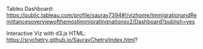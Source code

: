 Tableu Dashboard: 
https://public.tableau.com/profile/saurav7394#!/vizhome/ImmigrationandRemittancesoverviewofthemostimmigratingnationsv2/Dashboard?publish=yes

Interactive Viz with d3.js HTML: 
https://srvchetry.github.io/SauravChetry/index.html?
